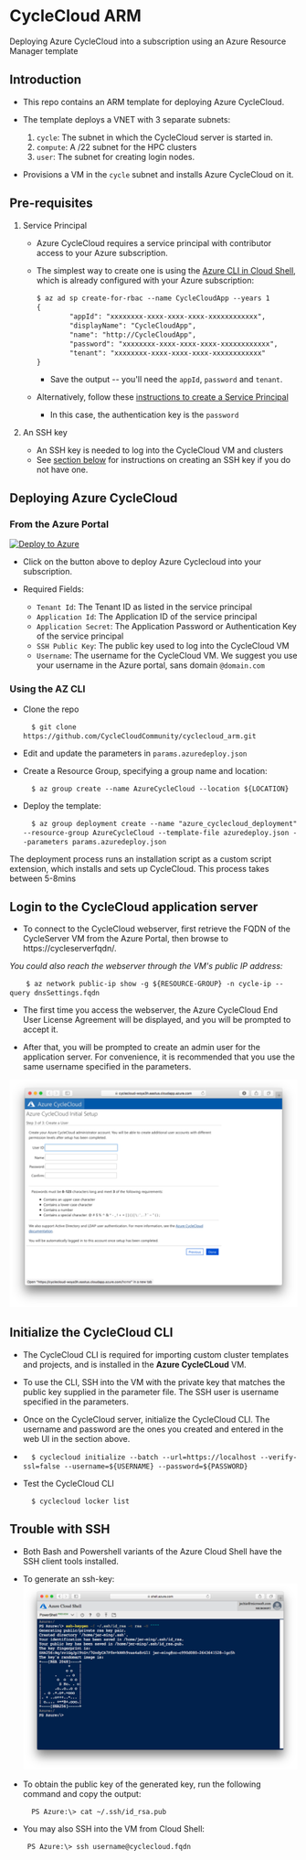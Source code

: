 # CycleCloud ARM 
Deploying Azure CycleCloud into a subscription using an Azure Resource Manager template

## Introduction
- This repo contains an ARM template for deploying Azure CycleCloud.
- The template deploys a VNET with 3 separate subnets:

  1. `cycle`: The subnet in which the CycleCloud server is started in.
  2. `compute`: A /22 subnet for the HPC clusters
  3. `user`: The subnet for creating login nodes.

- Provisions a VM in the `cycle` subnet and installs Azure CycleCloud on it.

## Pre-requisites
1. Service Principal
    - Azure CycleCloud requires a service principal with contributor access to your Azure subscription. 

    - The simplest way to create one is using the [Azure CLI in Cloud Shell](https://shell.azure.com), which is already configured with your Azure subscription:
        ```
        $ az ad sp create-for-rbac --name CycleCloudApp --years 1
        {
                "appId": "xxxxxxxx-xxxx-xxxx-xxxx-xxxxxxxxxxxx",
                "displayName": "CycleCloudApp",
                "name": "http://CycleCloudApp",
                "password": "xxxxxxxx-xxxx-xxxx-xxxx-xxxxxxxxxxxx",
                "tenant": "xxxxxxxx-xxxx-xxxx-xxxx-xxxxxxxxxxxx"
        }
        ```
        - Save the output -- you'll need the `appId`, `password` and `tenant`. 

    - Alternatively, follow these [instructions to create a Service Principal](https://docs.microsoft.com/en-us/azure/azure-resource-manager/resource-group-create-service-principal-portal) 
        -  In this case, the authentication key is the `password`

2. An SSH key

    - An SSH key is needed to log into the CycleCloud VM and clusters
    - See [section below](#trouble-with-ssh) for instructions on creating an SSH key if you do not have one.

## Deploying Azure CycleCloud
### From the Azure Portal

[![Deploy to Azure](https://azuredeploy.net/deploybutton.svg)](https://portal.azure.com/#create/Microsoft.Template/uri/https%3A%2F%2Fraw.githubusercontent.com%2FCycleCloudCommunity%2Fcyclecloud_arm%2Fdeploy-azure%2Fazuredeploy.json)

- Click on the button above to deploy Azure Cyclecloud into your subscription. 
- Required Fields:

    - `Tenant Id`: The Tenant ID as listed in the service principal
    - `Application Id`: The Application ID of the service principal
    - `Application Secret`: The Application Password or Authentication Key of the service principal
    - `SSH Public Key`: The public key used to log into the CycleCloud VM
    - `Username`: The username for the CycleCloud VM. We suggest you use your username in the Azure portal, sans domain `@domain.com`


### Using the AZ CLI

* Clone the repo 

        $ git clone https://github.com/CycleCloudCommunity/cyclecloud_arm.git

* Edit and update the parameters in `params.azuredeploy.json`  

* Create a Resource Group, specifying a group name and location:

        $ az group create --name AzureCycleCloud --location ${LOCATION}

* Deploy the template:

        $ az group deployment create --name "azure_cyclecloud_deployment" --resource-group AzureCycleCloud --template-file azuredeploy.json --parameters params.azuredeploy.json

The deployment process runs an installation script as a custom script extension, which installs and sets up CycleCloud. This process takes between 5-8mins

## Login to the CycleCloud application server

* To connect to the CycleCloud webserver, first retrieve the FQDN of the CycleServer VM from the Azure Portal, then browse to https://cycleserverfqdn/. 

_You could also reach the webserver through the VM's public IP address:_

        $ az network public-ip show -g ${RESOURCE-GROUP} -n cycle-ip --query dnsSettings.fqdn

* The first time you access the webserver, the Azure CycleCloud End User License Agreement will be displayed, and you will be prompted to accept it.

* After that, you will be prompted to create an admin user for the application server. For convenience, it is recommended that you use the same username specified in the parameters. 

![createuser](images/cyclecloud-create-user.png)


## Initialize the CycleCloud CLI
* The CycleCloud CLI is required for importing custom cluster templates and projects, and is installed in the **Azure CycleCLoud** VM. 
* To use the CLI, SSH into the VM with the private key that matches the public key supplied in the parameter file. The SSH user is username specified in the parameters.

* Once on the CycleCloud server, initialize the CycleCloud CLI. The username and password are the ones you created and entered in the web UI in the section above.
* 
        $ cyclecloud initialize --batch --url=https://localhost --verify-ssl=false --username=${USERNAME} --password=${PASSWORD}

* Test the CycleCloud CLI

        $ cyclecloud locker list


## Trouble with SSH
- Both Bash and Powershell variants of the Azure Cloud Shell have the SSH client tools installed.
- To generate an ssh-key:
![ssh-keygen](images/powershell-ssh-keygen.png)

- To obtain the public key of the generated key, run the following command and copy the output:

        PS Azure:\> cat ~/.ssh/id_rsa.pub

- You may also SSH into the VM from Cloud Shell:

       PS Azure:\> ssh username@cyclecloud.fqdn 
